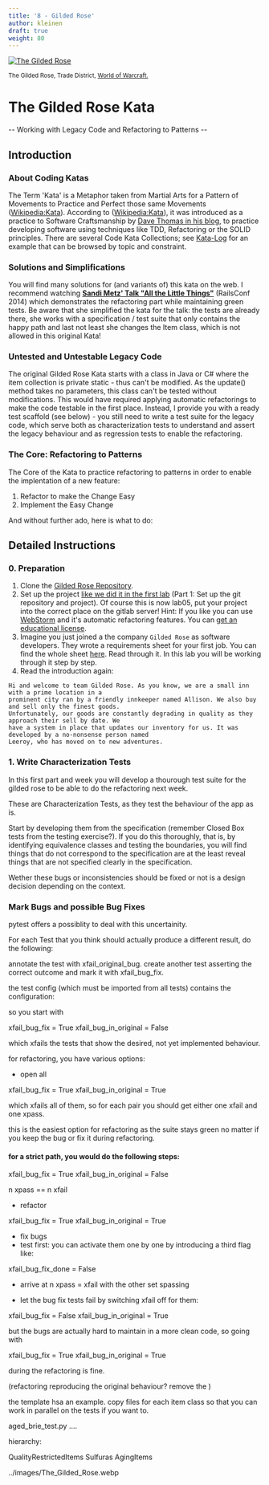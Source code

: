 ```yaml
---
title: '8 - Gilded Rose'
author: kleinen
draft: true
weight: 80
---
```

[![The Gilded Rose](../images/The_Gilded_Rose.jpg)](../images/The_Gilded_Rose.webp)

<small class = "float-right">The Gilded Rose, Trade District, [World of Warcraft.](https://wowpedia.fandom.com/wiki/Gilded_Rose)</small>


# The Gilded Rose Kata

-- Working with Legacy Code and Refactoring to Patterns --

## Introduction
### About Coding Katas

The Term 'Kata' is a Metaphor taken from Martial Arts for a Pattern of Movements to Practice and Perfect those same Movements ([Wikipedia:Kata](https://en.wikipedia.org/wiki/Kata)). According to ([Wikipedia:Kata](https://en.wikipedia.org/wiki/Kata)), it was introduced as a practice to Software Craftsmanship by [Dave Thomas in his blog](http://codekata.com/), to practice developing software using techniques like TDD, Refactoring or the SOLID principles. There are several Code Kata Collections; see [Kata-Log](https://kata-log.rocks/gilded-rose-kata) for an example that can be browsed by topic and constraint.

### Solutions and Simplifications

You will find many solutions for (and variants of) this kata on the web. I recommend watching **[Sandi Metz' Talk "All the Little Things"](https://www.youtube.com/watch?v=8bZh5LMaSmE)** (RailsConf 2014) which demonstrates
the refactoring part while maintaining green tests. Be aware that she simplified the kata for the talk: the tests are already there, she works with a specification / test suite that only contains the happy path and last not least she changes the Item class, which is not allowed in this original Kata!

### Untested and Untestable Legacy Code

The original Gilded Rose Kata starts with a class in Java or C# where the item collection is private static - thus can't be modified. As the update() method takes no parameters, this class can't be tested without modifications. This would have required applying automatic refactorings
to make the code testable in the first place. Instead, I provide you with a ready test scaffold (see below) - you still need to write a test suite for the legacy code, which serve both as characterization tests to understand and assert the legacy behaviour and as regression tests to enable the refactoring.

### The Core: Refactoring to Patterns

The Core of the Kata to practice refactoring to patterns in order to enable the implentation of a new feature:

1. Refactor to make the Change Easy
2. Implement the Easy Change

And without further ado, here is what to do:

## Detailed Instructions

### 0. Preparation

1. Clone the [Gilded Rose Repository](https://gl-imi.f4.htw-berlin.de/info3-code-stubs-and-samples/lab05-js-gilded-rose-kata).
2. Set up the project [like we did it in the first lab](../lab-01-startup) (Part 1: Set up the git repository and project). Of course this is now lab05, put your project into the correct place on the gitlab server! Hint: If you like you can use [WebStorm](https://www.jetbrains.com/help/webstorm/installation-guide.html#snap) and it's automatic refactoring features. You can [get an educational license](https://www.jetbrains.com/community/education/#students).
3. Imagine you just joined a the company `Gilded Rose` as software developers. They wrote a requirements sheet for your first job. You can find the whole sheet [here](https://gl-imi.f4.htw-berlin.de/info3-code-stubs-and-samples/lab05-js-gilded-rose-kata/blob/master/GildedRoseRequirements.txt). Read through it. In this lab you will be working through it step by step.
4. Read the introduction again:
```
Hi and welcome to team Gilded Rose. As you know, we are a small inn with a prime location in a
prominent city ran by a friendly innkeeper named Allison. We also buy and sell only the finest goods.
Unfortunately, our goods are constantly degrading in quality as they approach their sell by date. We
have a system in place that updates our inventory for us. It was developed by a no-nonsense person named
Leeroy, who has moved on to new adventures.
```
### 1. Write Characterization Tests

In this first part and week you will develop a thourough test suite
for the gilded rose to be able to do the refactoring next week.

These are Characterization Tests, as they test the behaviour of the
app as is.

Start by developing them from the specification (remember Closed Box tests from the testing exercise?). If you do this thoroughly, that is, by identifying equivalence classes and testing the boundaries, you will find
things that do not correspond to the specification are at the least reveal things that are not specified clearly in the specification.

Wether these bugs or inconsistencies should be fixed or not is a design decision depending on the context.

### Mark Bugs and possible Bug Fixes
pytest offers a possiblity to deal with this uncertainity.

For each Test that you think should actually produce a different result, do the following:

annotate the test with xfail_original_bug.
create another test asserting the correct outcome and mark it with
xfail_bug_fix.

the test config (which must be imported from all tests) contains the configuration:

so you start with 

xfail_bug_fix = True
xfail_bug_in_original = False

which xfails the tests that show the desired, not yet implemented behaviour.

for refactoring, you have various options:
- open all 

xfail_bug_fix = True
xfail_bug_in_original = True

which xfails all of them, so for each pair you should get either one
xfail and one xpass.

this is the easiest option for refactoring as the suite stays green
no matter if you keep the bug or fix it during refactoring.

#### for a strict path, you would do the following steps:

xfail_bug_fix = True
xfail_bug_in_original = False

n xpass == n xfail

- refactor

xfail_bug_fix = True
xfail_bug_in_original = True

- fix bugs 
- test first: you can activate them one by one by introducing a third flag like:

xfail_bug_fix_done = False

- arrive at n xpass = xfail with the other set spassing


- let the bug fix tests fail by switching xfail off for them:

xfail_bug_fix = False
xfail_bug_in_original = True


but the bugs are actually hard to maintain in a more clean code, 
so going with 

xfail_bug_fix = True
xfail_bug_in_original = True

during the refactoring is fine.







(refactoring reproducing the original behaviour? remove the )

the template hsa an example. copy files for each item class so that you can work in parallel on the tests if you want to.

aged_brie_test.py ....





hierarchy:

QualityRestrictedItems
  Sulfuras
  AgingItems


../images/The_Gilded_Rose.webp